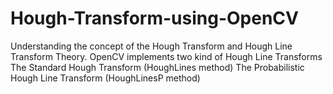 # Hough-Transform-using-OpenCV
Understanding the concept of the Hough Transform and Hough Line Transform Theory. 
OpenCV implements two kind of Hough Line Transforms
The Standard Hough Transform  (HoughLines method)
The Probabilistic Hough Line Transform  (HoughLinesP method)
